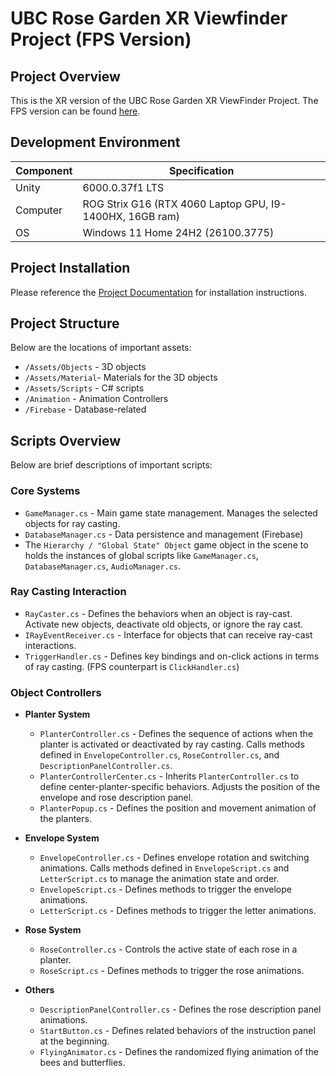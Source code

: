 
# UBC Rose Garden XR Viewfinder Project (FPS Version)

## Project Overview
This is the XR version of the UBC Rose Garden XR ViewFinder Project. The FPS version can be found [here](https://github.com/Amon3141/rose-garden-viewfinder-fps/tree/main).

## Development Environment
| Component | Specification |
|-----------|---------------|
| Unity     | 6000.0.37f1 LTS |
| Computer  | ROG Strix G16 (RTX 4060 Laptop GPU, I9-1400HX, 16GB ram) |
| OS        | Windows 11 Home 24H2 (26100.3775) |

## Project Installation
Please reference the [Project Documentation](/Project-Documentation.pdf) for installation instructions.

## Project Structure
Below are the locations of important assets:

- `/Assets/Objects` - 3D objects
- `/Assets/Material`- Materials for the 3D objects
- `/Assets/Scripts` - C# scripts
- `/Animation` - Animation Controllers
- `/Firebase` - Database-related

## Scripts Overview
Below are brief descriptions of important scripts:

### Core Systems
- `GameManager.cs` - Main game state management. Manages the selected objects for ray casting.
- `DatabaseManager.cs` - Data persistence and management (Firebase)
-  The `Hierarchy / "Global State" Object`  game object in the scene to holds the instances of global scripts like `GameManager.cs`, `DatabaseManager.cs`, `AudioManager.cs`.

### Ray Casting Interaction
- `RayCaster.cs` - Defines the behaviors when an object is ray-cast. Activate new objects, deactivate old objects, or ignore the ray cast.
- `IRayEventReceiver.cs` - Interface for objects that can receive ray-cast interactions.
- `TriggerHandler.cs` - Defines key bindings and on-click actions in terms of ray casting. (FPS counterpart is `ClickHandler.cs`)

### Object Controllers

- **Planter System**
  - `PlanterController.cs` - Defines the sequence of actions when the planter is activated or deactivated by ray casting. Calls methods defined in `EnvelopeController.cs`, `RoseController.cs`, and `DescriptionPanelController.cs`.
  - `PlanterControllerCenter.cs` - Inherits `PlanterController.cs` to define center-planter-specific behaviors. Adjusts the position of the envelope and rose description panel.
  - `PlanterPopup.cs` - Defines the position and movement animation of the planters.

- **Envelope System**
  - `EnvelopeController.cs` - Defines envelope rotation and switching animations. Calls methods defined in `EnvelopeScript.cs` and `LetterScript.cs` to manage the animation state and order.
  - `EnvelopeScript.cs` - Defines methods to trigger the envelope animations.
  - `LetterScript.cs` - Defines methods to trigger the letter animations.

- **Rose System**
  - `RoseController.cs` - Controls the active state of each rose in a planter.
  - `RoseScript.cs` - Defines methods to trigger the rose animations.

- **Others**
  - `DescriptionPanelController.cs` - Defines the rose description panel animations.
  - `StartButton.cs` - Defines related behaviors of the instruction panel at the beginning.
  - `FlyingAnimator.cs` - Defines the randomized flying animation of the bees and butterflies.